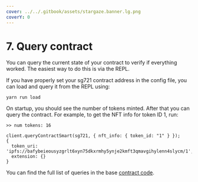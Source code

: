 ```yaml
---
cover: ../../.gitbook/assets/stargaze.banner.lg.png
coverY: 0
---
```


# 7. Query contract

You can query the current state of your contract to verify if everything worked. The easiest way to do this is via the REPL.&#x20;

If you have properly set your sg721 contract address in the config file, you can load and query it from the REPL using:

```
yarn run load
```

On startup, you should see the number of tokens minted. After that you can query the contract. For example, to get the NFT info for token ID 1, run:

```
>> num tokens: 16

client.queryContractSmart(sg721, { nft_info: { token_id: "1" } });
{
  token_uri: 'ipfs://bafybeieousyzgrlt6xyn75dkxrmhy5ynje2kmft3qmavgihylenn4slycm/1',
  extension: {}
}
```

You can find the full list of queries in the base [contract code](https://github.com/public-awesome/cw-nfts/blob/main/contracts/cw721-base/src/msg.rs#L76).
